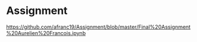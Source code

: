 # Assignment
https://github.com/afranc19/Assignment/blob/master/Final%20Assignment%20Aurelien%20Francois.ipynb
